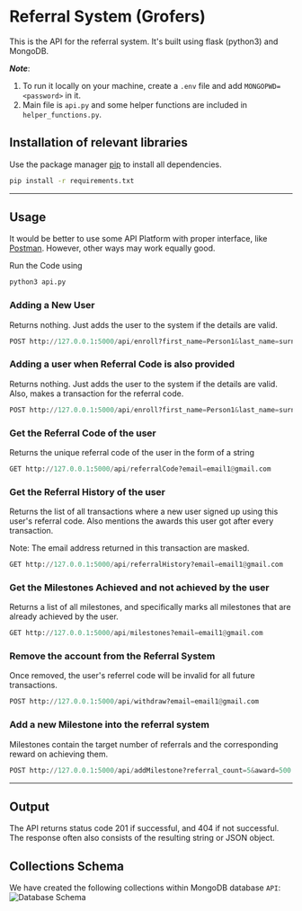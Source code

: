 # Referral System (Grofers)

This is the API for the referral system. It's built using flask (python3) and MongoDB.

___Note___: 
1. To run it locally on your machine, create a ```.env``` file and add ```MONGOPWD=<password>``` in it.
2. Main file is ```api.py``` and some helper functions are included in ```helper_functions.py```.

## Installation of relevant libraries

Use the package manager [pip](https://pip.pypa.io/en/stable/) to install all dependencies.

```bash
pip install -r requirements.txt
```
***
## Usage

It would be better to use some API Platform with proper interface, like [Postman](https://www.postman.com/downloads/). However, other ways may work equally good.

Run the Code using
```bash
python3 api.py
```

### Adding a New User
Returns nothing. Just adds the user to the system if the details are valid.
```python
POST http://127.0.0.1:5000/api/enroll?first_name=Person1&last_name=surname&email=email1@gmail.com&password=MyPassword&phone_number=9999999999
```

### Adding a user when Referral Code is also provided
Returns nothing. Just adds the user to the system if the details are valid. Also, makes a transaction for the referral code.
```python
POST http://127.0.0.1:5000/api/enroll?first_name=Person1&last_name=surname&email=email1@gmail.com&password=MyPassword&phone_number=9999999999&referred_by=a71ec160-6aca-412c-830a-0c1606a1501d
```

### Get the Referral Code of the user
Returns the unique referral code of the user in the form of a string
```python
GET http://127.0.0.1:5000/api/referralCode?email=email1@gmail.com
```

### Get the Referral History of the user
Returns the list of all transactions where a new user signed up using this user's referral code. Also mentions the awards this user got after every transaction. 

Note: The email address returned in this transaction are masked.
```python
GET http://127.0.0.1:5000/api/referralHistory?email=email1@gmail.com
```

### Get the Milestones Achieved and not achieved by the user
Returns a list of all milestones, and specifically marks all milestones that are already achieved by the user.
```python
GET http://127.0.0.1:5000/api/milestones?email=email1@gmail.com
```

### Remove the account from the Referral System
Once removed, the user's referrel code will be invalid for all future transactions.
```python
POST http://127.0.0.1:5000/api/withdraw?email=email1@gmail.com
```

### Add a new Milestone into the referral system
Milestones contain the target number of referrals and the corresponding reward on achieving them.
```python
POST http://127.0.0.1:5000/api/addMilestone?referral_count=5&award=500
```
***
## Output
The API returns status code 201 if successful, and 404 if not successful. The response often also consists of the resulting string or JSON object.

## Collections Schema

We have created the following collections within MongoDB database ```API```:
![Database Schema](https://github.com/sak1sham/Referral-System/blob/main/Explanation/Schema%20Planning.png)